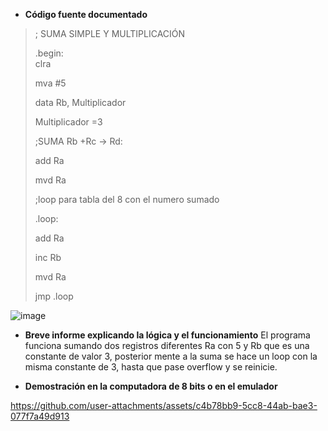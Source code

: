 - **Código fuente documentado**

> ; SUMA SIMPLE Y MULTIPLICACIÓN
> 
> .begin:	
> 	clra
> 
> 	mva  #5
> 
> 	data Rb, Multiplicador
> 
> 	Multiplicador =3
> 
> ;SUMA Rb +Rc -> Rd:
> 
> 	add Ra
> 
> 	mvd Ra
> 	
> ;loop para tabla del 8 con el numero sumado
> 
> .loop:
> 
> 	add Ra
> 
> 	inc Rb
> 
> 	mvd Ra
> 
> 	jmp .loop



![image](https://github.com/user-attachments/assets/5eb787b3-bd8d-4a33-b414-32b7a30922d4)


- **Breve informe explicando la lógica y el funcionamiento**
El programa funciona sumando dos registros diferentes Ra con 5 y Rb que es una constante de valor 3, posterior mente a la suma se hace un loop con la misma constante de 3, hasta que pase overflow y se reinicie.

- **Demostración en la computadora de 8 bits o en el emulador**

https://github.com/user-attachments/assets/c4b78bb9-5cc8-44ab-bae3-077f7a49d913

